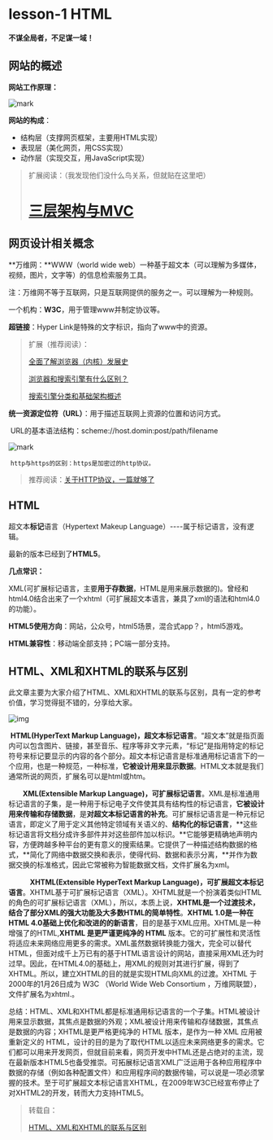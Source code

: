 # lesson-1 HTML

**不谋全局者，不足谋一域！**

##  网站的概述

**网站工作原理：**

![mark](http://qiniu.wind-zhou.com/blog/20201022/CdYB0TvBeCFg.png?imageslim)

**网站的构成**：

- 结构层（支撑网页框架，主要用HTML实现）
- 表现层（美化网页，用CSS实现）
- 动作层（实现交互，用JavaScript实现）

>扩展阅读：（我发现他们没什么鸟关系，但就贴在这里吧）
>
># [三层架构与MVC](https://www.cnblogs.com/wind-zhou/p/12943709.html)

## 网页设计相关概念

**万维网：**WWW（world wide web）一种基于超文本（可以理解为多媒体，视频，图片，文字等）的信息检索服务工具。

注：万维网不等于互联网，只是互联网提供的服务之一。可以理解为一种规则。

一个机构：**W3C**，用于管理www并制定协议等。

**超链接**：Hyper Link是特殊的文字标识，指向了www中的资源。

>扩展（推荐阅读）：
>
>[全面了解浏览器（内核）发展史](https://www.jianshu.com/p/db1b230e3415)
>
>[浏览器和搜索引擎有什么区别？](https://www.zhihu.com/question/356013328)
>
>[搜索引擎分类和基础架构概述](https://www.cnblogs.com/maybe2030/p/4778107.html)

**统一资源定位符（URL）**：用于描述互联网上资源的位置和访问方式。

​		URL的基本语法结构：scheme://host.domin:post/path/filename

![mark](http://qiniu.wind-zhou.com/blog/20201022/LHehWfUCDxaS.png?imageslim)

​		`http与https的区别：https是加密过的http协议。`

>推荐阅读：[关于HTTP协议，一篇就够了](https://www.cnblogs.com/wind-zhou/p/12918684.html)

## HTML

超文本**标记**语言（Hypertext Makeup Language）----属于标记语言，没有逻辑。

最新的版本已经到了**HTML5**。

**几点常识：**

XML(可扩展标记语言，主要**用于存数据**，HTML是用来展示数据的)。曾经和html4.0结合出来了一个xhtml（可扩展超文本语言，兼具了xml的语法和html4.0的功能）。

**HTML5使用方向**：网站，公众号，html5场景，混合式app？，html5游戏。

**HTML兼容性**：移动端全部支持；PC端一部分支持。

## HTML、XML和XHTML的联系与区别

此文章主要为大家介绍了HTML、XML和XHTML的联系与区别，具有一定的参考价值，学习觉得挺不错的，分享给大家。

![img](https://ss1.baidu.com/6ONXsjip0QIZ8tyhnq/it/u=2008860661,2651557802&fm=173&app=25&f=JPEG?w=640&h=670&s=48A0BA5396073FE9429DF34B030080F0)



​		**HTML(HyperText Markup Language)，超文本标记语言**。“超文本”就是指页面内可以包含图片、链接，甚至音乐、程序等非文字元素，“标记”是指用特定的标记符号来标记要显示的内容的各个部分。超文本标记语言是标准通用标记语言下的一个应用，也是一种规范，一种标准，**它被设计用来显示数据**。HTML文本就是我们通常所说的网页，扩展名可以是html或htm。

　　**XML(Extensible Markup Language)，可扩展标记语言**。XML是标准通用标记语言的子集，是一种用于标记电子文件使其具有结构性的标记语言，**它被设计用来传输和存储数据**，是**对超文本标记语言的补充**。可扩展标记语言是一种元标记语言，即定义了用于定义其他特定领域有关语义的、**结构化的标记语言**，**这些标记语言将文档分成许多部件并对这些部件加以标识。**它能够更精确地声明内容，方便跨越多种平台的更有意义的搜索结果。它提供了一种描述结构数据的格式，**简化了网络中数据交换和表示，使得代码、数据和表示分离，**并作为数据交换的标准格式，因此它常被称为智能数据文档，文件扩展名为xml。　

　　　**XHTML(Extensible HyperText Markup Language)，可扩展超文本标记语言**。XHTML基于可扩展标记语言（XML）。XHTML就是一个扮演着类似HTML的角色的可扩展标记语言（XML），所以，本质上说，**XHTML是一个过渡技术，结合了部分XML的强大功能及大多数HTML的简单特性**。**XHTML 1.0是一种在HTML 4.0基础上优化和改进的的新语言**，目的是基于XML应用。XHTML是一种增强了的HTML,**XHTML 是更严谨更纯净的 HTML** 版本。它的可扩展性和灵活性将适应未来网络应用更多的需求。XML虽然数据转换能力强大，完全可以替代HTML，但面对成千上万已有的基于HTML语言设计的网站，直接采用XML还为时过早。因此，在HTML4.0的基础上，用XML的规则对其进行扩展，得到了XHTML。所以，建立XHTML的目的就是实现HTML向XML的过渡。XHTML 于2000年的1月26日成为 W3C （World Wide Web Consortium ，万维网联盟），文件扩展名为xhtml.。

总结：HTML、XML和XHTML都是标准通用标记语言的一个子集。HTML被设计用来显示数据，其焦点是数据的外观；XML被设计用来传输和存储数据，其焦点是数据的内容；XHTML是更严格更纯净的 HTML 版本，是作为一种 XML 应用被重新定义的 HTML，设计的目的是为了取代HTML以适应未来网络更多的需求。它们都可以用来开发网页，但就目前来看，网页开发中HTML还是占绝对的主流，现在最新版本HTML5也备受推崇。可拓展标记语言XML广泛运用于各种应用程序中数据的存储（例如各种配置文件）和应用程序间的数据传输，可以说是一项必须掌握的技术。至于可扩展超文本标记语言XHTML，在2009年W3C已经宣布停止了对XHTML2的开发，转而大力支持HTML5。

>转载自：
>
>[HTML、XML和XHTML的联系与区别](https://baijiahao.baidu.com/s?id=1596336010202648529&wfr=spider&for=pc)